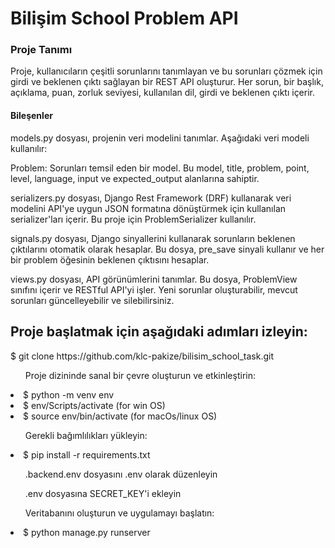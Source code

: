 <h1>Bilişim School Problem API</h1>

<h3>Proje Tanımı</h3>
<p>Proje, kullanıcıların çeşitli sorunlarını tanımlayan ve bu sorunları çözmek için girdi ve beklenen çıktı sağlayan bir REST API oluşturur. Her sorun, bir başlık, açıklama, puan, zorluk seviyesi, kullanılan dil, girdi ve beklenen çıktı içerir.</p>

<h4>Bileşenler</h4>
<p>models.py dosyası, projenin veri modelini tanımlar. Aşağıdaki veri modeli kullanılır:</p>
<p>Problem: Sorunları temsil eden bir model. Bu model, title, problem, point, level, language, input ve expected_output alanlarına sahiptir.</p>

<p>serializers.py dosyası, Django Rest Framework (DRF) kullanarak veri modelini API'ye uygun JSON formatına dönüştürmek için kullanılan serializer'ları içerir. Bu proje için ProblemSerializer kullanılır.</p>

<p>signals.py dosyası, Django sinyallerini kullanarak sorunların beklenen çıktılarını otomatik olarak hesaplar. Bu dosya, pre_save sinyali kullanır ve her bir problem öğesinin beklenen çıktısını hesaplar.</p>

<p>views.py dosyası, API görünümlerini tanımlar. Bu dosya, ProblemView sınıfını içerir ve RESTful API'yi işler. Yeni sorunlar oluşturabilir, mevcut sorunları güncelleyebilir ve silebilirsiniz.</p>

<h2>Proje başlatmak için aşağıdaki adımları izleyin:</h2>

<p>$ git clone https://github.com/klc-pakize/bilisim_school_task.git</p>

<ul>Proje dizininde sanal bir çevre oluşturun ve etkinleştirin:</ul>
    <li>$ python -m venv env</li>
    <li>$ env/Scripts/activate (for win OS)</li>
    <li>$ source env/bin/activate (for macOs/linux OS)</li>

<ul>Gerekli bağımlılıkları yükleyin:</ul> 
   <li>$ pip install -r requirements.txt</li>

<ul>.backend.env dosyasını .env olarak düzenleyin</ul>
<ul>.env dosyasına SECRET_KEY'i ekleyin</ul>

<ul> Veritabanını oluşturun ve uygulamayı başlatın:</ul> 
   <li> $ python manage.py runserver</li>
